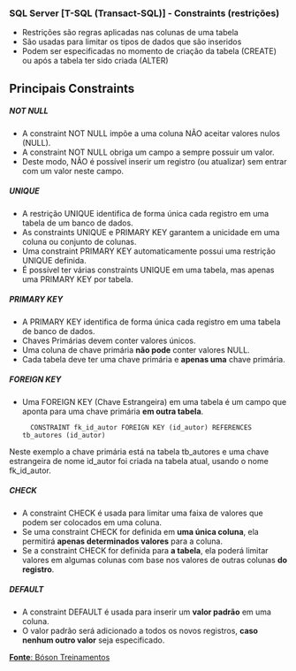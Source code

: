 ### SQL Server [T-SQL (Transact-SQL)] - Constraints (restrições)
- Restrições são regras aplicadas nas colunas de uma tabela
- São usadas para limitar os tipos de dados que são inseridos
- Podem ser especificadas no momento de criação da tabela (CREATE) ou após a tabela ter sido criada (ALTER)

## Principais Constraints
##### NOT NULL
- A constraint NOT NULL impõe a uma coluna NÃO aceitar valores nulos (NULL).
- A constraint NOT NULL obriga um campo a sempre possuir um valor.
- Deste modo, NÃO é possível inserir um registro (ou atualizar) sem entrar com um valor neste campo.

##### UNIQUE
- A restrição UNIQUE identifica de forma única cada registro em uma tabela de um banco de dados.
- As constraints UNIQUE e PRIMARY KEY garantem a unicidade em uma coluna ou conjunto de colunas.
- Uma constraint PRIMARY KEY automaticamente possui uma restrição UNIQUE definida.
- É possível ter várias constraints UNIQUE em uma tabela, mas apenas uma PRIMARY KEY por tabela.

##### PRIMARY KEY
- A PRIMARY KEY identifica de forma única cada registro em uma tabela de banco de dados.
- Chaves Primárias devem conter valores únicos.
- Uma coluna de chave primária **não pode** conter valores NULL.
- Cada tabela deve ter uma chave primária e **apenas uma** chave primária.

##### FOREIGN KEY
- Uma FOREIGN KEY (Chave Estrangeira) em uma tabela é um campo que aponta para uma chave primária **em outra tabela**.

		CONSTRAINT fk_id_autor FOREIGN KEY (id_autor) REFERENCES tb_autores (id_autor)

Neste exemplo a chave primária está na tabela tb_autores e uma chave estrangeira de nome id_autor foi criada na tabela atual, usando o nome fk_id_autor.

##### CHECK
- A constraint CHECK é usada para limitar uma faixa de valores que podem ser colocados em uma coluna.
- Se uma constraint CHECK for definida em **uma única coluna**, ela permitirá **apenas determinados valores** para a coluna.
- Se a constraint CHECK for definida para **a tabela**, ela poderá limitar valores em algumas colunas com base nos valores de outras colunas **do registro**. 

##### DEFAULT
- A constraint DEFAULT é usada para inserir um **valor padrão** em uma coluna.
- O valor padrão será adicionado a todos os novos registros, **caso nenhum outro valor** seja especificado.

[**Fonte**: Bóson Treinamentos](https://youtube.com/playlist?list=PLucm8g_ezqNqI5cW3alteV5olcMCcHYRK&si=iTJ-F9uZb8Eff3QA)